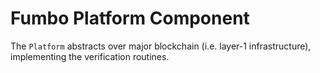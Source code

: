 # Fumbo Platform Component

The `Platform` abstracts over major blockchain (i.e. layer-1 infrastructure), implementing the verification routines.
